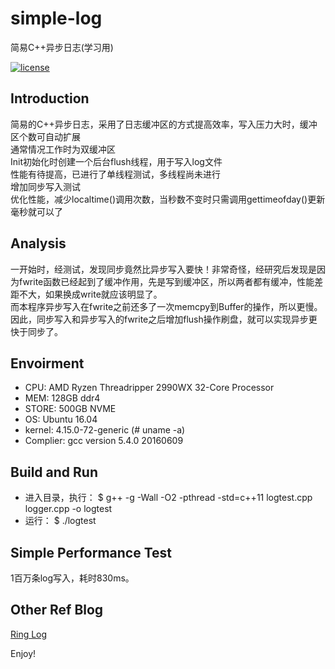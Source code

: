 # simple-log
简易C++异步日志(学习用)

[![license](https://img.shields.io/github/license/mashape/apistatus.svg)](https://opensource.org/licenses/MIT)

## Introduction 
简易的C++异步日志，采用了日志缓冲区的方式提高效率，写入压力大时，缓冲区个数可自动扩展  
通常情况工作时为双缓冲区  
Init初始化时创建一个后台flush线程，用于写入log文件  
性能有待提高，已进行了单线程测试，多线程尚未进行  
增加同步写入测试  
优化性能，减少localtime()调用次数，当秒数不变时只需调用gettimeofday()更新毫秒就可以了

## Analysis
一开始时，经测试，发现同步竟然比异步写入要快！非常奇怪，经研究后发现是因为fwrite函数已经起到了缓冲作用，先是写到缓冲区，所以两者都有缓冲，性能差距不大，如果换成write就应该明显了。  
而本程序异步写入在fwrite之前还多了一次memcpy到Buffer的操作，所以更慢。  
因此，同步写入和异步写入的fwrite之后增加flush操作刷盘，就可以实现异步更快于同步了。  

## Envoirment  
* CPU: AMD Ryzen Threadripper 2990WX 32-Core Processor
* MEM: 128GB ddr4
* STORE: 500GB NVME
* OS: Ubuntu 16.04
* kernel: 4.15.0-72-generic (# uname -a)
* Complier: gcc version 5.4.0 20160609

## Build and Run
* 进入目录，执行：
  $ g++ -g -Wall -O2 -pthread -std=c++11 logtest.cpp logger.cpp  -o logtest
* 运行：
  $ ./logtest

## Simple Performance Test
1百万条log写入，耗时830ms。

## Other Ref Blog

[Ring Log](https://github.com/LeechanX/Ring-Log)  


Enjoy!